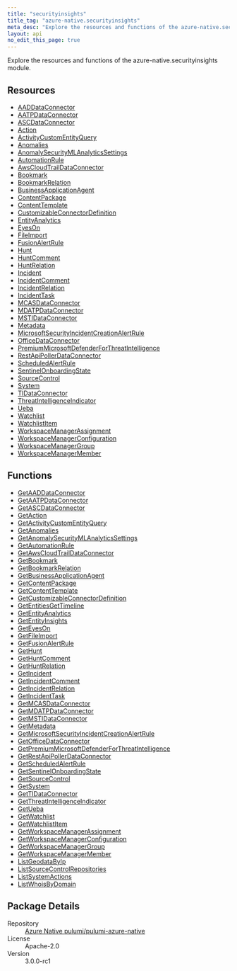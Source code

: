 ```yaml
---
title: "securityinsights"
title_tag: "azure-native.securityinsights"
meta_desc: "Explore the resources and functions of the azure-native.securityinsights module."
layout: api
no_edit_this_page: true
---
```


<!-- WARNING: this file was generated by Pulumi Docs Generator. -->
<!-- Do not edit by hand unless you're certain you know what you are doing! -->

Explore the resources and functions of the azure-native.securityinsights module.

<h2 id="resources">Resources</h2>
<ul class="api">
    <li><a href="aaddataconnector/" title="AADDataConnector">AADDataConnector</a></li>
    <li><a href="aatpdataconnector/" title="AATPDataConnector">AATPDataConnector</a></li>
    <li><a href="ascdataconnector/" title="ASCDataConnector">ASCDataConnector</a></li>
    <li><a href="action/" title="Action">Action</a></li>
    <li><a href="activitycustomentityquery/" title="ActivityCustomEntityQuery">ActivityCustomEntityQuery</a></li>
    <li><a href="anomalies/" title="Anomalies">Anomalies</a></li>
    <li><a href="anomalysecuritymlanalyticssettings/" title="AnomalySecurityMLAnalyticsSettings">AnomalySecurityMLAnalyticsSettings</a></li>
    <li><a href="automationrule/" title="AutomationRule">AutomationRule</a></li>
    <li><a href="awscloudtraildataconnector/" title="AwsCloudTrailDataConnector">AwsCloudTrailDataConnector</a></li>
    <li><a href="bookmark/" title="Bookmark">Bookmark</a></li>
    <li><a href="bookmarkrelation/" title="BookmarkRelation">BookmarkRelation</a></li>
    <li><a href="businessapplicationagent/" title="BusinessApplicationAgent">BusinessApplicationAgent</a></li>
    <li><a href="contentpackage/" title="ContentPackage">ContentPackage</a></li>
    <li><a href="contenttemplate/" title="ContentTemplate">ContentTemplate</a></li>
    <li><a href="customizableconnectordefinition/" title="CustomizableConnectorDefinition">CustomizableConnectorDefinition</a></li>
    <li><a href="entityanalytics/" title="EntityAnalytics">EntityAnalytics</a></li>
    <li><a href="eyeson/" title="EyesOn">EyesOn</a></li>
    <li><a href="fileimport/" title="FileImport">FileImport</a></li>
    <li><a href="fusionalertrule/" title="FusionAlertRule">FusionAlertRule</a></li>
    <li><a href="hunt/" title="Hunt">Hunt</a></li>
    <li><a href="huntcomment/" title="HuntComment">HuntComment</a></li>
    <li><a href="huntrelation/" title="HuntRelation">HuntRelation</a></li>
    <li><a href="incident/" title="Incident">Incident</a></li>
    <li><a href="incidentcomment/" title="IncidentComment">IncidentComment</a></li>
    <li><a href="incidentrelation/" title="IncidentRelation">IncidentRelation</a></li>
    <li><a href="incidenttask/" title="IncidentTask">IncidentTask</a></li>
    <li><a href="mcasdataconnector/" title="MCASDataConnector">MCASDataConnector</a></li>
    <li><a href="mdatpdataconnector/" title="MDATPDataConnector">MDATPDataConnector</a></li>
    <li><a href="mstidataconnector/" title="MSTIDataConnector">MSTIDataConnector</a></li>
    <li><a href="metadata/" title="Metadata">Metadata</a></li>
    <li><a href="microsoftsecurityincidentcreationalertrule/" title="MicrosoftSecurityIncidentCreationAlertRule">MicrosoftSecurityIncidentCreationAlertRule</a></li>
    <li><a href="officedataconnector/" title="OfficeDataConnector">OfficeDataConnector</a></li>
    <li><a href="premiummicrosoftdefenderforthreatintelligence/" title="PremiumMicrosoftDefenderForThreatIntelligence">PremiumMicrosoftDefenderForThreatIntelligence</a></li>
    <li><a href="restapipollerdataconnector/" title="RestApiPollerDataConnector">RestApiPollerDataConnector</a></li>
    <li><a href="scheduledalertrule/" title="ScheduledAlertRule">ScheduledAlertRule</a></li>
    <li><a href="sentinelonboardingstate/" title="SentinelOnboardingState">SentinelOnboardingState</a></li>
    <li><a href="sourcecontrol/" title="SourceControl">SourceControl</a></li>
    <li><a href="system/" title="System">System</a></li>
    <li><a href="tidataconnector/" title="TIDataConnector">TIDataConnector</a></li>
    <li><a href="threatintelligenceindicator/" title="ThreatIntelligenceIndicator">ThreatIntelligenceIndicator</a></li>
    <li><a href="ueba/" title="Ueba">Ueba</a></li>
    <li><a href="watchlist/" title="Watchlist">Watchlist</a></li>
    <li><a href="watchlistitem/" title="WatchlistItem">WatchlistItem</a></li>
    <li><a href="workspacemanagerassignment/" title="WorkspaceManagerAssignment">WorkspaceManagerAssignment</a></li>
    <li><a href="workspacemanagerconfiguration/" title="WorkspaceManagerConfiguration">WorkspaceManagerConfiguration</a></li>
    <li><a href="workspacemanagergroup/" title="WorkspaceManagerGroup">WorkspaceManagerGroup</a></li>
    <li><a href="workspacemanagermember/" title="WorkspaceManagerMember">WorkspaceManagerMember</a></li>
</ul>

<h2 id="functions">Functions</h2>
<ul class="api">
    <li><a href="getaaddataconnector/" title="GetAADDataConnector">GetAADDataConnector</a></li>
    <li><a href="getaatpdataconnector/" title="GetAATPDataConnector">GetAATPDataConnector</a></li>
    <li><a href="getascdataconnector/" title="GetASCDataConnector">GetASCDataConnector</a></li>
    <li><a href="getaction/" title="GetAction">GetAction</a></li>
    <li><a href="getactivitycustomentityquery/" title="GetActivityCustomEntityQuery">GetActivityCustomEntityQuery</a></li>
    <li><a href="getanomalies/" title="GetAnomalies">GetAnomalies</a></li>
    <li><a href="getanomalysecuritymlanalyticssettings/" title="GetAnomalySecurityMLAnalyticsSettings">GetAnomalySecurityMLAnalyticsSettings</a></li>
    <li><a href="getautomationrule/" title="GetAutomationRule">GetAutomationRule</a></li>
    <li><a href="getawscloudtraildataconnector/" title="GetAwsCloudTrailDataConnector">GetAwsCloudTrailDataConnector</a></li>
    <li><a href="getbookmark/" title="GetBookmark">GetBookmark</a></li>
    <li><a href="getbookmarkrelation/" title="GetBookmarkRelation">GetBookmarkRelation</a></li>
    <li><a href="getbusinessapplicationagent/" title="GetBusinessApplicationAgent">GetBusinessApplicationAgent</a></li>
    <li><a href="getcontentpackage/" title="GetContentPackage">GetContentPackage</a></li>
    <li><a href="getcontenttemplate/" title="GetContentTemplate">GetContentTemplate</a></li>
    <li><a href="getcustomizableconnectordefinition/" title="GetCustomizableConnectorDefinition">GetCustomizableConnectorDefinition</a></li>
    <li><a href="getentitiesgettimeline/" title="GetEntitiesGetTimeline">GetEntitiesGetTimeline</a></li>
    <li><a href="getentityanalytics/" title="GetEntityAnalytics">GetEntityAnalytics</a></li>
    <li><a href="getentityinsights/" title="GetEntityInsights">GetEntityInsights</a></li>
    <li><a href="geteyeson/" title="GetEyesOn">GetEyesOn</a></li>
    <li><a href="getfileimport/" title="GetFileImport">GetFileImport</a></li>
    <li><a href="getfusionalertrule/" title="GetFusionAlertRule">GetFusionAlertRule</a></li>
    <li><a href="gethunt/" title="GetHunt">GetHunt</a></li>
    <li><a href="gethuntcomment/" title="GetHuntComment">GetHuntComment</a></li>
    <li><a href="gethuntrelation/" title="GetHuntRelation">GetHuntRelation</a></li>
    <li><a href="getincident/" title="GetIncident">GetIncident</a></li>
    <li><a href="getincidentcomment/" title="GetIncidentComment">GetIncidentComment</a></li>
    <li><a href="getincidentrelation/" title="GetIncidentRelation">GetIncidentRelation</a></li>
    <li><a href="getincidenttask/" title="GetIncidentTask">GetIncidentTask</a></li>
    <li><a href="getmcasdataconnector/" title="GetMCASDataConnector">GetMCASDataConnector</a></li>
    <li><a href="getmdatpdataconnector/" title="GetMDATPDataConnector">GetMDATPDataConnector</a></li>
    <li><a href="getmstidataconnector/" title="GetMSTIDataConnector">GetMSTIDataConnector</a></li>
    <li><a href="getmetadata/" title="GetMetadata">GetMetadata</a></li>
    <li><a href="getmicrosoftsecurityincidentcreationalertrule/" title="GetMicrosoftSecurityIncidentCreationAlertRule">GetMicrosoftSecurityIncidentCreationAlertRule</a></li>
    <li><a href="getofficedataconnector/" title="GetOfficeDataConnector">GetOfficeDataConnector</a></li>
    <li><a href="getpremiummicrosoftdefenderforthreatintelligence/" title="GetPremiumMicrosoftDefenderForThreatIntelligence">GetPremiumMicrosoftDefenderForThreatIntelligence</a></li>
    <li><a href="getrestapipollerdataconnector/" title="GetRestApiPollerDataConnector">GetRestApiPollerDataConnector</a></li>
    <li><a href="getscheduledalertrule/" title="GetScheduledAlertRule">GetScheduledAlertRule</a></li>
    <li><a href="getsentinelonboardingstate/" title="GetSentinelOnboardingState">GetSentinelOnboardingState</a></li>
    <li><a href="getsourcecontrol/" title="GetSourceControl">GetSourceControl</a></li>
    <li><a href="getsystem/" title="GetSystem">GetSystem</a></li>
    <li><a href="gettidataconnector/" title="GetTIDataConnector">GetTIDataConnector</a></li>
    <li><a href="getthreatintelligenceindicator/" title="GetThreatIntelligenceIndicator">GetThreatIntelligenceIndicator</a></li>
    <li><a href="getueba/" title="GetUeba">GetUeba</a></li>
    <li><a href="getwatchlist/" title="GetWatchlist">GetWatchlist</a></li>
    <li><a href="getwatchlistitem/" title="GetWatchlistItem">GetWatchlistItem</a></li>
    <li><a href="getworkspacemanagerassignment/" title="GetWorkspaceManagerAssignment">GetWorkspaceManagerAssignment</a></li>
    <li><a href="getworkspacemanagerconfiguration/" title="GetWorkspaceManagerConfiguration">GetWorkspaceManagerConfiguration</a></li>
    <li><a href="getworkspacemanagergroup/" title="GetWorkspaceManagerGroup">GetWorkspaceManagerGroup</a></li>
    <li><a href="getworkspacemanagermember/" title="GetWorkspaceManagerMember">GetWorkspaceManagerMember</a></li>
    <li><a href="listgeodatabyip/" title="ListGeodataByIp">ListGeodataByIp</a></li>
    <li><a href="listsourcecontrolrepositories/" title="ListSourceControlRepositories">ListSourceControlRepositories</a></li>
    <li><a href="listsystemactions/" title="ListSystemActions">ListSystemActions</a></li>
    <li><a href="listwhoisbydomain/" title="ListWhoisByDomain">ListWhoisByDomain</a></li>
</ul>

<h2 id="package-details">Package Details</h2>
<dl class="package-details">
	<dt>Repository</dt>
	<dd><a href="https://github.com/pulumi/pulumi-azure-native">Azure Native pulumi/pulumi-azure-native</a></dd>
	<dt>License</dt>
	<dd>Apache-2.0</dd>
	<dt>Version</dt>
	<dd>3.0.0-rc1</dd>
</dl>

